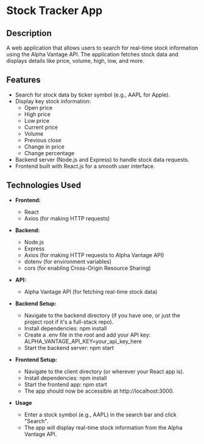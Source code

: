 # Stock Tracker App

## Description

A web application that allows users to search for real-time stock information using the Alpha Vantage API. The application fetches stock data and displays details like price, volume, high, low, and more.

## Features

- Search for stock data by ticker symbol (e.g., AAPL for Apple).
- Display key stock information:
  - Open price
  - High price
  - Low price
  - Current price
  - Volume
  - Previous close
  - Change in price
  - Change percentage
- Backend server (Node.js and Express) to handle stock data requests.
- Frontend built with React.js for a smooth user interface.

## Technologies Used

- **Frontend:**
  - React
  - Axios (for making HTTP requests)

- **Backend:**
  - Node.js
  - Express
  - Axios (for making HTTP requests to Alpha Vantage API)
  - dotenv (for environment variables)
  - cors (for enabling Cross-Origin Resource Sharing)

- **API:**
  - Alpha Vantage API (for fetching real-time stock data)

- **Backend Setup:**

    - Navigate to the backend directory (if you have one, or just the project root if it's a full-stack repo).
    - Install dependencies: npm install
    - Create a .env file in the root and add your API key: ALPHA_VANTAGE_API_KEY=your_api_key_here
    - Start the backend server: npm start

- **Frontend Setup:**

    - Navigate to the client directory (or wherever your React app is).
    - Install dependencies: npm install
    - Start the frontend app: npm start
    - The app should now be accessible at http://localhost:3000.

- **Usage**
    - Enter a stock symbol (e.g., AAPL) in the search bar and click "Search".
    - The app will display real-time stock information from the Alpha Vantage API.